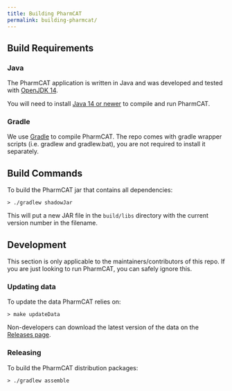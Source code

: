 ```yaml
---
title: Building PharmCAT
permalink: building-pharmcat/
---
```


## Build Requirements

### Java

The PharmCAT application is written in Java and was developed and tested with [OpenJDK 14](https://adoptium.net/index.html?variant=openjdk17&jvmVariant=hotspot). 

You will need to install [Java 14 or newer](https://adoptium.net/index.html?variant=openjdk17&jvmVariant=hotspot) to compile and run PharmCAT. 

### Gradle

We use [Gradle](https://gradle.org) to compile PharmCAT. The repo comes with gradle wrapper scripts (i.e. gradlew and 
gradlew.bat), you are not required to install it separately.


## Build Commands

To build the PharmCAT jar that contains all dependencies:

```shell
> ./gradlew shadowJar
```

This will put a new JAR file in the `build/libs` directory with the current version number in the filename.


## Development

This section is only applicable to the maintainers/contributors of this repo. If you are just looking to run PharmCAT, 
you can safely ignore this. 

### Updating data

To update the data PharmCAT relies on:

```shell
> make updateData
```

Non-developers can download the latest version of the data on the [Releases page](https://github.com/PharmGKB/PharmCAT/releases).

### Releasing

To build the PharmCAT distribution packages:

```shell
> ./gradlew assemble
```
